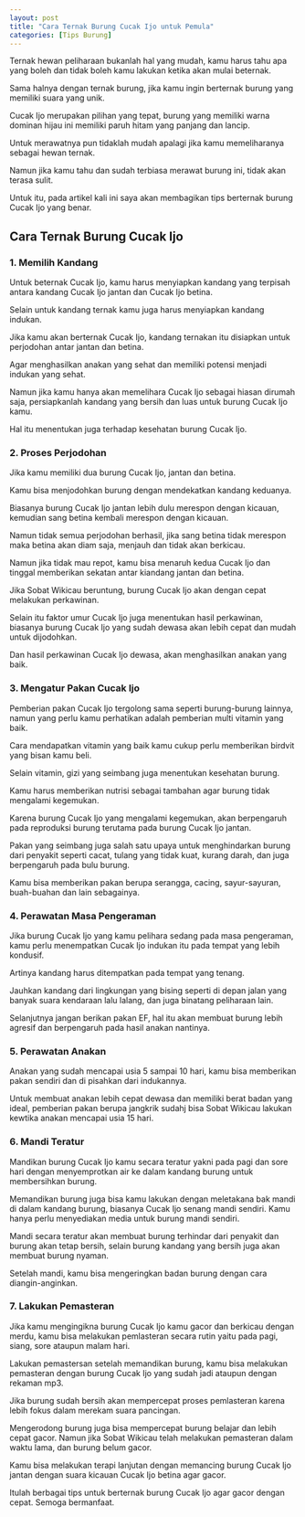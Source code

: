 ```yaml
---
layout: post
title: "Cara Ternak Burung Cucak Ijo untuk Pemula"
categories: [Tips Burung]
---
```


Ternak hewan peliharaan bukanlah hal yang mudah, kamu harus tahu apa yang boleh dan tidak boleh kamu lakukan ketika akan mulai beternak.

Sama halnya dengan ternak burung, jika kamu ingin berternak burung yang memiliki suara yang unik.

Cucak Ijo merupakan pilihan yang tepat, burung yang memiliki warna dominan hijau ini memiliki paruh hitam yang panjang dan lancip.

Untuk merawatnya pun tidaklah mudah apalagi jika kamu memeliharanya sebagai hewan ternak.

Namun jika kamu tahu dan sudah terbiasa merawat burung ini, tidak akan terasa sulit.

Untuk itu, pada artikel kali ini saya akan membagikan tips berternak burung Cucak Ijo yang benar.

## Cara Ternak Burung Cucak Ijo

### 1. Memilih Kandang

Untuk beternak Cucak Ijo, kamu harus menyiapkan kandang yang terpisah antara kandang Cucak Ijo jantan dan Cucak Ijo betina.

Selain untuk kandang ternak kamu juga harus menyiapkan kandang indukan.

Jika kamu akan berternak Cucak Ijo, kandang ternakan itu disiapkan untuk perjodohan antar jantan dan betina.

Agar menghasilkan anakan yang sehat dan memiliki potensi menjadi indukan yang sehat.

Namun jika kamu hanya akan memelihara Cucak Ijo sebagai hiasan dirumah saja, persiapkanlah kandang yang bersih dan luas untuk burung Cucak Ijo kamu.

Hal itu menentukan juga terhadap kesehatan burung Cucak Ijo.

### 2. Proses Perjodohan

Jika kamu memiliki dua burung Cucak Ijo, jantan dan betina.

Kamu bisa menjodohkan burung dengan mendekatkan kandang keduanya.

Biasanya burung Cucak Ijo jantan lebih dulu merespon dengan kicauan, kemudian sang betina kembali merespon dengan kicauan.

Namun tidak semua perjodohan berhasil, jika sang betina tidak merespon maka betina akan diam saja, menjauh dan tidak akan berkicau.

Namun jika tidak mau repot, kamu bisa menaruh kedua Cucak Ijo dan tinggal memberikan sekatan antar kiandang jantan dan betina.

Jika Sobat Wikicau beruntung, burung Cucak Ijo akan dengan cepat melakukan perkawinan.

Selain itu faktor umur Cucak Ijo juga menentukan hasil perkawinan, biasanya burung Cucak Ijo yang sudah dewasa akan lebih cepat dan mudah untuk dijodohkan.

Dan hasil perkawinan Cucak Ijo dewasa, akan menghasilkan anakan yang baik.

### 3. Mengatur Pakan Cucak Ijo

Pemberian pakan Cucak Ijo tergolong sama seperti burung-burung lainnya, namun yang perlu kamu perhatikan adalah pemberian multi vitamin yang baik.

Cara mendapatkan vitamin yang baik kamu cukup perlu memberikan birdvit yang bisan kamu beli.

Selain vitamin, gizi yang seimbang juga menentukan kesehatan burung.

Kamu harus memberikan nutrisi sebagai tambahan agar burung tidak mengalami kegemukan.

Karena burung Cucak Ijo yang mengalami kegemukan, akan berpengaruh pada reproduksi burung terutama pada burung Cucak Ijo jantan.

Pakan yang seimbang juga salah satu upaya untuk menghindarkan burung dari penyakit seperti cacat, tulang yang tidak kuat, kurang darah, dan juga berpengaruh pada bulu burung.

Kamu bisa memberikan pakan berupa serangga, cacing, sayur-sayuran, buah-buahan dan lain sebagainya.

### 4. Perawatan Masa Pengeraman

Jika burung Cucak Ijo yang kamu pelihara sedang pada masa pengeraman, kamu perlu menempatkan Cucak Ijo indukan itu pada tempat yang lebih kondusif.

Artinya kandang harus ditempatkan pada tempat yang tenang.

Jauhkan kandang dari lingkungan yang bising seperti di depan jalan yang banyak suara kendaraan lalu lalang, dan juga binatang peliharaan lain.

Selanjutnya jangan berikan pakan EF, hal itu akan membuat burung lebih agresif dan berpengaruh pada hasil anakan nantinya.

### 5. Perawatan Anakan

Anakan yang sudah mencapai usia 5 sampai 10 hari, kamu bisa memberikan pakan sendiri dan di pisahkan dari indukannya.

Untuk membuat anakan lebih cepat dewasa dan memiliki berat badan yang ideal, pemberian pakan berupa jangkrik sudahj bisa Sobat Wikicau lakukan kewtika anakan mencapai usia 15 hari.

### 6. Mandi Teratur

Mandikan burung Cucak Ijo kamu secara teratur yakni pada pagi dan sore hari dengan menyemprotkan air ke dalam kandang burung untuk membersihkan burung.

Memandikan burung juga bisa kamu lakukan dengan meletakana bak mandi di dalam kandang burung, biasanya Cucak Ijo senang mandi sendiri. Kamu hanya perlu menyediakan media untuk burung mandi sendiri.

Mandi secara teratur akan membuat burung terhindar dari penyakit dan burung akan tetap bersih, selain burung kandang yang bersih juga akan membuat burung nyaman.

Setelah mandi, kamu bisa mengeringkan badan burung dengan cara diangin-anginkan.

### 7. Lakukan Pemasteran

Jika kamu mengingikna burung Cucak Ijo kamu gacor dan berkicau dengan merdu, kamu bisa melakukan pemlasteran secara rutin yaitu pada pagi, siang, sore ataupun malam hari.

Lakukan pemastersan setelah memandikan burung, kamu bisa melakukan pemasteran dengan burung Cucak Ijo yang sudah jadi ataupun dengan rekaman mp3.

Jika burung sudah bersih akan mempercepat proses pemlasteran karena lebih fokus dalam merekam suara pancingan.

Mengerodong burung juga bisa mempercepat burung belajar dan lebih cepat gacor. Namun jika Sobat Wikicau telah melakukan pemasteran dalam waktu lama, dan burung belum gacor.

Kamu bisa melakukan terapi lanjutan dengan memancing burung Cucak Ijo jantan dengan suara kicauan Cucak Ijo betina agar gacor.

Itulah berbagai tips untuk berternak burung Cucak Ijo agar gacor dengan cepat. Semoga bermanfaat.